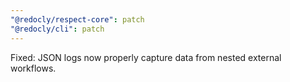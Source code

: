 ```yaml
---
"@redocly/respect-core": patch
"@redocly/cli": patch
---
```


Fixed: JSON logs now properly capture data from nested external workflows.
